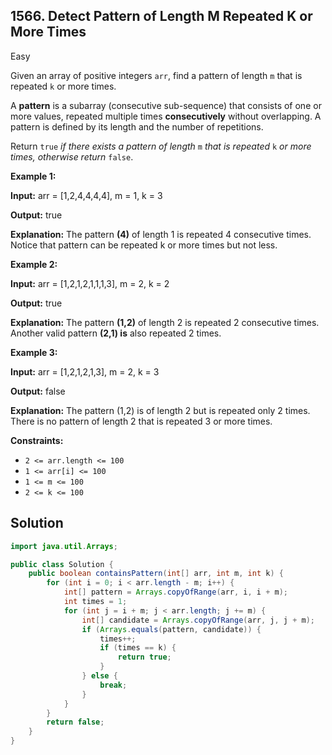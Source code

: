 ## 1566\. Detect Pattern of Length M Repeated K or More Times

Easy

Given an array of positive integers `arr`, find a pattern of length `m` that is repeated `k` or more times.

A **pattern** is a subarray (consecutive sub-sequence) that consists of one or more values, repeated multiple times **consecutively** without overlapping. A pattern is defined by its length and the number of repetitions.

Return `true` _if there exists a pattern of length_ `m` _that is repeated_ `k` _or more times, otherwise return_ `false`.

**Example 1:**

**Input:** arr = [1,2,4,4,4,4], m = 1, k = 3

**Output:** true

**Explanation:** The pattern **(4)** of length 1 is repeated 4 consecutive times. Notice that pattern can be repeated k or more times but not less.

**Example 2:**

**Input:** arr = [1,2,1,2,1,1,1,3], m = 2, k = 2

**Output:** true

**Explanation:** The pattern **(1,2)** of length 2 is repeated 2 consecutive times. Another valid pattern **(2,1) is** also repeated 2 times.

**Example 3:**

**Input:** arr = [1,2,1,2,1,3], m = 2, k = 3

**Output:** false

**Explanation:** The pattern (1,2) is of length 2 but is repeated only 2 times. There is no pattern of length 2 that is repeated 3 or more times.

**Constraints:**

*   `2 <= arr.length <= 100`
*   `1 <= arr[i] <= 100`
*   `1 <= m <= 100`
*   `2 <= k <= 100`

## Solution

```java
import java.util.Arrays;

public class Solution {
    public boolean containsPattern(int[] arr, int m, int k) {
        for (int i = 0; i < arr.length - m; i++) {
            int[] pattern = Arrays.copyOfRange(arr, i, i + m);
            int times = 1;
            for (int j = i + m; j < arr.length; j += m) {
                int[] candidate = Arrays.copyOfRange(arr, j, j + m);
                if (Arrays.equals(pattern, candidate)) {
                    times++;
                    if (times == k) {
                        return true;
                    }
                } else {
                    break;
                }
            }
        }
        return false;
    }
}
```